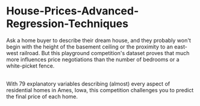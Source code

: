 # House-Prices-Advanced-Regression-Techniques
Ask a home buyer to describe their dream house, and they probably won't begin with the height of the basement ceiling or the proximity to an east-west railroad. But this playground competition's dataset proves that much more influences price negotiations than the number of bedrooms or a white-picket fence.  

<br>With 79 explanatory variables describing (almost) every aspect of residential homes in Ames, Iowa, this competition challenges you to predict the final price of each home.
